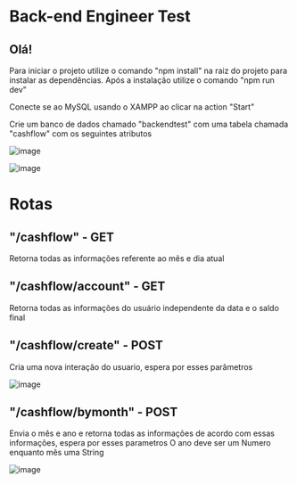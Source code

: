 # Back-end Engineer Test

## Olá!

Para iniciar o projeto utilize o comando "npm install" na raiz do projeto para instalar as dependências. Após a instalação utilize o comando "npm run dev"

Conecte se ao MySQL usando o XAMPP ao clicar na action "Start"

Crie um banco de dados chamado "backendtest" com uma tabela chamada "cashflow" com os seguintes atributos

![image](https://user-images.githubusercontent.com/102544229/236215532-15dff39e-3ba6-4107-a94c-d04580564e31.png)

![image](https://user-images.githubusercontent.com/102544229/236215617-dc8b0f0a-48de-4e85-9384-caf322c3181c.png)

# Rotas

## "/cashflow" - GET 
Retorna todas as informações referente ao mês e dia atual

## "/cashflow/account" - GET
Retorna todas as informações do usuário independente da data e o saldo final

## "/cashflow/create" - POST
Cria uma nova interação do usuario, espera por esses parâmetros 

![image](https://user-images.githubusercontent.com/102544229/236216852-502ac2d7-1cb3-4ee0-95a5-29027b7302d1.png)

## "/cashflow/bymonth" - POST
Envia o mês e ano e retorna todas as informações de acordo com essas informações, espera por esses parametros
O ano deve ser um Numero enquanto mês uma String

![image](https://user-images.githubusercontent.com/102544229/236217405-43903256-e4dc-449f-b2a6-5d013ee014e4.png)


